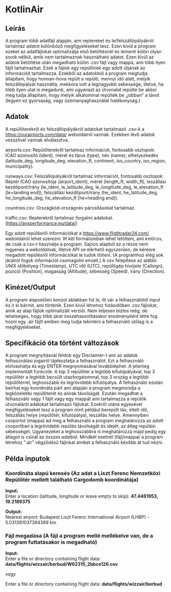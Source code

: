 # KotlinAir
## Leírás
A program több adatfájl alapján, ami reptereket és le/felszállópályákról tartalmaz adatot különböző megfigyeléseket tesz. Ezen kívül a program ezeket az adatfájlokat optimalizálja első betöltésnél és lementi külön olyan sorok nélkül, amik nem tartalmaznak használható adatot. Ezen kívül az adatok betöltése után megadható külön .csv fájl vagy mappa, ami több ilyen fájlt tartalmazhat. Ezek a fájlok egy repülőnek egy adott útjának az információit tartalmazza. Ezekből az adatokból a program megtudja állapítani, hogy honnan-hova repült a repülő, mennyi idő alatt, melyik felszállópályát használta, mekkora volt a legnagyobb sebessége, illetve, ha több ilyen utat is megadunk, ami ugyanazt az útvonalat repülte be akkor meg tudja állapítani, hogy melyik alkalommal repülték be „jobban” a távot (legyen ez gyorsaság, vagy üzemanyaghasználat hatékonyság.)

## Adatok
A repülőterekről és felszállópályákról adatokat tartalmazó .csv-k a https://ourairports.com/data/ weboldalról vannak. Ezekben lévő adatok vesszővel vannak elválasztva.  

airports.csv: Repülőterekről tartalmaz információt, fontosabb oszlopok: ICAO azonosító (ident), méret és típus (type), név (name), elhelyezkedés (latitude_deg, longitude_deg, elevation_ft, continent, iso_country, iso_region, municipality).  

runways.csv: Felszállópályákról tartalmaz információt, fontosabb oszlopok: Reptér ICAO azonosítója (airport_ident), méret (length_ft, width_ft), leszállási kezdőpont/irány (le_ident, le_latitude_deg, le_longitude_deg, le_elevation_ft [le=landing end]), felszállási kezdőpont/irány (he_ident, he_latitude_deg, he_longitude_deg, he_elevation_ft [he=heading end]).  

countries.csv: Országkód-országnév párosításokat tartalmaz.  

traffic.csv: Repterekről tartalmaz forgalmi adatokat. (https://ansperformance.eu/data/)

Egy adott repülésről információkat a https://www.flightradar24.com/ weboldalról lehet szerezni. Itt két formátumban lehet letölteni, ami kml/csv, de csak a csv-t használja a program. Sajnos alapból ez a része nem ingyenes a weboldalnak, illetve API se elérhető egyszerűen, de kérésre megadott repülésről információkat le tudok tölteni. (A programhoz elég sok járatról fogok információt csomagolni emiatt.) A csv felépítése az alábbi: UNIX időbélyeg (Timestamp), UTC idő (UTC), repülőgép hívójele (Callsign), pozíció (Position), magasság (Altitude), sebesség (Speed), irány (Direction).

## Kinézet/Output
A program alapvetően konzol ablakban fut le, itt vár a felhasználótól input és ír ki bármit, ami történik. Ezen kívül létrehoz futásidőben .csv fájlokat, amik az alap fájlok optimalizált verziói. Nem teljesen biztos még, de lehetséges, hogy több járat összehasonlításakor eredményként létre fog hozni egy .air fájlt amiben meg tudja tekinteni a felhasználó utólag is a megfigyeléseket.

## Specifikáció óta történt változások

A program megnyitásnál feldob egy Disclaimer-t ami az adatok felhasználási jogairól tájékoztatja a felhasználót. Ezt a felhasználó elolvashatja és egy ENTER megnyomásával továbbléphet. A jelenleg implementált funkciók: A top 3 repülőtér a legtöbb kifutópályával, top 3 repülőtér a legtöbb becsült utasforgalommal, top 3 ország a legtöbb repülőtérrel, leghosszabb és legrövidebb kifutópálya. A felhasználó ezután beírhat egy koordináta párt ami alapján a program megmondja a legközelebbi repülőteret és annak távolságát. Ezután megadhat a felhasználó vagy 1 fájlt vagy egy mappát ami tartalmazza a repülők útvonaláról adatokat tartalmazó fájlokat. Ezekről utána egyesével megfigyeléseket tesz a program mint például berepült táv, eltelt idő, felszállás helye (repülőtér, kifutópálya), leszállás helye. Amennyiben csoportot (mappa) ad meg a felhasználó a program meghatározza az adott csoportban a legrövidebb repülés távolságát és idejét, az átlag repülési sebességet. Ugyanezeket a leghosszabbra is meghatározza majd pedig egy átlagot is csinál az összes adatból. Mindkét esetnél (fájl/mappa) a program létrehoz ".air" végződésű fájlokat amiket a felhasználó később át tud nézni.

## Példa inputok

### Koordináta alapú keresés (Az adat a Liszt Ferenc Nemzetközi Repülőtér mellett található Cargodomb koordinátája)
**Input:**  
Enter a location (latitude, longitude or leave empty to skip): **47.4461953, 19.2189375**

**Output:**  
Nearest airport: Budapest Liszt Ferenc International Airport (LHBP) - 5.031361037394369 km

### Fájl megadása (A fájl a program mellé mellékelve van, de a program futtatásakor is megadható)

**Input:**  
Enter a file or directory containing flight data: **data/flights/wizzair/berbud/W62315_2bbce126.csv**

*vagy*  

Enter a file or directory containing flight data: **data/flights/wizzair/berbud**